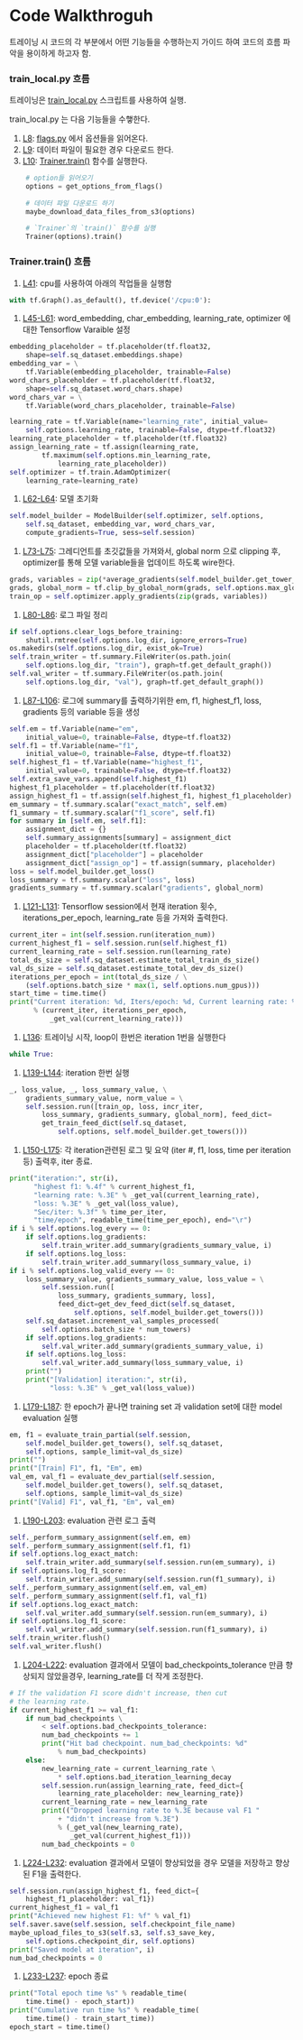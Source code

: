 # Code Walkthroguh
트레이닝 시 코드의 각 부분에서 어떤 기능들을 수행하는지 가이드 하여 코드의 흐름 파악을 용이하게 하고자 함.

### train_local.py 흐름
트레이닝은 [train_local.py](https://github.com/DeepLearningCollege/intQA/blob/2418ecc92c80c9bad93835e4d3983605c9bb2856/train_local.py) 스크립트를 사용하여 실행.

train_local.py 는 다음 기능들을 수햏한다.
1. [L8](https://github.com/DeepLearningCollege/intQA/blob/2418ecc92c80c9bad93835e4d3983605c9bb2856/train_local.py#L8): [flags.py]() 에서 옵션들을 읽어온다.
1. [L9](https://github.com/DeepLearningCollege/intQA/blob/2418ecc92c80c9bad93835e4d3983605c9bb2856/train_local.py#L9): 데이터 파일이 필요한 경우 다운로드 한다.
1. [L10](https://github.com/DeepLearningCollege/intQA/blob/2418ecc92c80c9bad93835e4d3983605c9bb2856/train_local.py#L10): [Trainer.train()](https://github.com/DeepLearningCollege/intQA/blob/2418ecc92c80c9bad93835e4d3983605c9bb2856/train/trainer.py#L36) 함수를 실행한다.

```python
    # option들 읽어오기
    options = get_options_from_flags()
    
    # 데이터 파일 다운로드 하기
    maybe_download_data_files_from_s3(options)
    
    # `Trainer`의 `train()` 함수를 실행
    Trainer(options).train()
```

### Trainer.train() 흐름
1. [L41](https://github.com/DeepLearningCollege/intQA/blob/2418ecc92c80c9bad93835e4d3983605c9bb2856/train/trainer.py#L41):
cpu를 사용하여 아래의 작업들을 실행함

```python
with tf.Graph().as_default(), tf.device('/cpu:0'):
```

1. [L45-L61](https://github.com/DeepLearningCollege/intQA/blob/2418ecc92c80c9bad93835e4d3983605c9bb2856/train/trainer.py#L45-L61):
word_embedding, char_embedding, learning_rate, optimizer 에 대한 Tensorflow Varaible 설정

```python
embedding_placeholder = tf.placeholder(tf.float32,
    shape=self.sq_dataset.embeddings.shape)
embedding_var = \
    tf.Variable(embedding_placeholder, trainable=False)
word_chars_placeholder = tf.placeholder(tf.float32,
    shape=self.sq_dataset.word_chars.shape)
word_chars_var = \
    tf.Variable(word_chars_placeholder, trainable=False)

learning_rate = tf.Variable(name="learning_rate", initial_value=
    self.options.learning_rate, trainable=False, dtype=tf.float32)
learning_rate_placeholder = tf.placeholder(tf.float32)
assign_learning_rate = tf.assign(learning_rate,
        tf.maximum(self.options.min_learning_rate,
            learning_rate_placeholder))
self.optimizer = tf.train.AdamOptimizer(
    learning_rate=learning_rate)
```

1. [L62-L64](https://github.com/DeepLearningCollege/intQA/blob/2418ecc92c80c9bad93835e4d3983605c9bb2856/train/trainer.py#L62-L64):
모델 초기화

```python
self.model_builder = ModelBuilder(self.optimizer, self.options,
    self.sq_dataset, embedding_var, word_chars_var,
    compute_gradients=True, sess=self.session)
```

1. [L73-L75](https://github.com/DeepLearningCollege/intQA/blob/2418ecc92c80c9bad93835e4d3983605c9bb2856/train/trainer.py#L73-L75):
그레디언트를 초깃값들을 가져와서, global norm 으로 clipping 후, optimizer를 통해 모델 variable들을 업데이트 하도록 wire한다.

```python
grads, variables = zip(*average_gradients(self.model_builder.get_tower_grads()))
grads, global_norm = tf.clip_by_global_norm(grads, self.options.max_global_norm)
train_op = self.optimizer.apply_gradients(zip(grads, variables))
```

1. [L80-L86](https://github.com/DeepLearningCollege/intQA/blob/2418ecc92c80c9bad93835e4d3983605c9bb2856/train/trainer.py#L80-L86):
로그 파일 정리

```python
if self.options.clear_logs_before_training:
    shutil.rmtree(self.options.log_dir, ignore_errors=True)
os.makedirs(self.options.log_dir, exist_ok=True)
self.train_writer = tf.summary.FileWriter(os.path.join(
    self.options.log_dir, "train"), graph=tf.get_default_graph())
self.val_writer = tf.summary.FileWriter(os.path.join(
    self.options.log_dir, "val"), graph=tf.get_default_graph())
```

1. [L87-L106](https://github.com/DeepLearningCollege/intQA/blob/2418ecc92c80c9bad93835e4d3983605c9bb2856/train/trainer.py#L87-L106):
로그에 summary를 출력하기위한 em, f1, highest_f1, loss, gradients 등의 variable 등을 생성

```python
self.em = tf.Variable(name="em",
    initial_value=0, trainable=False, dtype=tf.float32)
self.f1 = tf.Variable(name="f1",
    initial_value=0, trainable=False, dtype=tf.float32)
self.highest_f1 = tf.Variable(name="highest_f1",
    initial_value=0, trainable=False, dtype=tf.float32)
self.extra_save_vars.append(self.highest_f1)
highest_f1_placeholder = tf.placeholder(tf.float32)
assign_highest_f1 = tf.assign(self.highest_f1, highest_f1_placeholder)
em_summary = tf.summary.scalar("exact_match", self.em)
f1_summary = tf.summary.scalar("f1_score", self.f1)
for summary in [self.em, self.f1]:
    assignment_dict = {}
    self.summary_assignments[summary] = assignment_dict
    placeholder = tf.placeholder(tf.float32)
    assignment_dict["placeholder"] = placeholder
    assignment_dict["assign_op"] = tf.assign(summary, placeholder)
loss = self.model_builder.get_loss()
loss_summary = tf.summary.scalar("loss", loss)
gradients_summary = tf.summary.scalar("gradients", global_norm)
```

1. [L121-L131](https://github.com/DeepLearningCollege/intQA/blob/2418ecc92c80c9bad93835e4d3983605c9bb2856/train/trainer.py#L121-L131):
Tensorflow session에서 현재 iteration 횟수, iterations_per_epoch, learning_rate 등을 가져와 출력한다.

```python
current_iter = int(self.session.run(iteration_num))
current_highest_f1 = self.session.run(self.highest_f1)
current_learning_rate = self.session.run(learning_rate)
total_ds_size = self.sq_dataset.estimate_total_train_ds_size()
val_ds_size = self.sq_dataset.estimate_total_dev_ds_size()
iterations_per_epoch = int(total_ds_size / \
    (self.options.batch_size * max(1, self.options.num_gpus)))
start_time = time.time()
print("Current iteration: %d, Iters/epoch: %d, Current learning rate: %f"
      % (current_iter, iterations_per_epoch,
          _get_val(current_learning_rate)))
```

1. [L136](https://github.com/DeepLearningCollege/intQA/blob/2418ecc92c80c9bad93835e4d3983605c9bb2856/train/trainer.py#L136):
트레이닝 시작, loop이 한번은 iteration 1번을 실행한다

```python
while True:
```

1. [L139-L144](https://github.com/DeepLearningCollege/intQA/blob/2418ecc92c80c9bad93835e4d3983605c9bb2856/train/trainer.py#L139-L144):
iteration 한번 실행

```python
_, loss_value, _, loss_summary_value, \
    gradients_summary_value, norm_value = \
    self.session.run([train_op, loss, incr_iter,
        loss_summary, gradients_summary, global_norm], feed_dict=
        get_train_feed_dict(self.sq_dataset,
            self.options, self.model_builder.get_towers()))
```

1. [L150-L175](https://github.com/DeepLearningCollege/intQA/blob/2418ecc92c80c9bad93835e4d3983605c9bb2856/train/trainer.py#L150-L175):
각 iteration관련된 로그 및 요약 (iter #, f1, loss, time per iteration 등) 출력후, iter 종료.

```python
print("iteration:", str(i),
      "highest f1: %.4f" % current_highest_f1,
      "learning rate: %.3E" % _get_val(current_learning_rate),
      "loss: %.3E" % _get_val(loss_value),
      "Sec/iter: %.3f" % time_per_iter, 
      "time/epoch", readable_time(time_per_epoch), end="\r")
if i % self.options.log_every == 0:
    if self.options.log_gradients:
        self.train_writer.add_summary(gradients_summary_value, i)
    if self.options.log_loss:
        self.train_writer.add_summary(loss_summary_value, i)
if i % self.options.log_valid_every == 0:
    loss_summary_value, gradients_summary_value, loss_value = \
        self.session.run([
            loss_summary, gradients_summary, loss], 
            feed_dict=get_dev_feed_dict(self.sq_dataset,
                self.options, self.model_builder.get_towers()))
    self.sq_dataset.increment_val_samples_processed(
        self.options.batch_size * num_towers)
    if self.options.log_gradients:
        self.val_writer.add_summary(gradients_summary_value, i)
    if self.options.log_loss:
        self.val_writer.add_summary(loss_summary_value, i)
    print("")
    print("[Validation] iteration:", str(i),
          "loss: %.3E" % _get_val(loss_value))
```

1. [L179-L187](https://github.com/DeepLearningCollege/intQA/blob/2418ecc92c80c9bad93835e4d3983605c9bb2856/train/trainer.py#L179-L187):
한 epoch가 끝나면 training set 과 validation set에 대한 model evaluation 실행

```python
em, f1 = evaluate_train_partial(self.session,
    self.model_builder.get_towers(), self.sq_dataset,
    self.options, sample_limit=val_ds_size)
print("")
print("[Train] F1", f1, "Em", em)
val_em, val_f1 = evaluate_dev_partial(self.session,
    self.model_builder.get_towers(), self.sq_dataset,
    self.options, sample_limit=val_ds_size)
print("[Valid] F1", val_f1, "Em", val_em)
```

1. [L190-L203](https://github.com/DeepLearningCollege/intQA/blob/2418ecc92c80c9bad93835e4d3983605c9bb2856/train/trainer.py#L190-L203):
evaluation 관련 로그 출력

```python
self._perform_summary_assignment(self.em, em)
self._perform_summary_assignment(self.f1, f1)
if self.options.log_exact_match:
    self.train_writer.add_summary(self.session.run(em_summary), i)
if self.options.log_f1_score:
    self.train_writer.add_summary(self.session.run(f1_summary), i)
self._perform_summary_assignment(self.em, val_em)
self._perform_summary_assignment(self.f1, val_f1)
if self.options.log_exact_match:
    self.val_writer.add_summary(self.session.run(em_summary), i)
if self.options.log_f1_score:
    self.val_writer.add_summary(self.session.run(f1_summary), i)
self.train_writer.flush()
self.val_writer.flush()
```

1. [L204-L222](https://github.com/DeepLearningCollege/intQA/blob/2418ecc92c80c9bad93835e4d3983605c9bb2856/train/trainer.py#L204-L222):
evaluation 결과에서 모델이 bad_checkpoints_tolerance 만큼 향상되지 않았을경우, learning_rate를 더 작게 조정한다.

```python
# If the validation F1 score didn't increase, then cut
# the learning rate.
if current_highest_f1 >= val_f1:
    if num_bad_checkpoints \
        < self.options.bad_checkpoints_tolerance:
        num_bad_checkpoints += 1
        print("Hit bad checkpoint. num_bad_checkpoints: %d"
            % num_bad_checkpoints)
    else:
        new_learning_rate = current_learning_rate \
            * self.options.bad_iteration_learning_decay
        self.session.run(assign_learning_rate, feed_dict={
            learning_rate_placeholder: new_learning_rate})
        current_learning_rate = new_learning_rate
        print(("Dropped learning rate to %.3E because val F1 "
            + "didn't increase from %.3E")
            % (_get_val(new_learning_rate),
               _get_val(current_highest_f1)))
        num_bad_checkpoints = 0
```

1. [L224-L232](https://github.com/DeepLearningCollege/intQA/blob/2418ecc92c80c9bad93835e4d3983605c9bb2856/train/trainer.py#L224-L232):
evaluation 결과에서 모델이 향상되었을 경우 모델을 저장하고 향상된 F1을 출력한다.

```python
self.session.run(assign_highest_f1, feed_dict={
    highest_f1_placeholder: val_f1})
current_highest_f1 = val_f1
print("Achieved new highest F1: %f" % val_f1)
self.saver.save(self.session, self.checkpoint_file_name)
maybe_upload_files_to_s3(self.s3, self.s3_save_key,
    self.options.checkpoint_dir, self.options)
print("Saved model at iteration", i)
num_bad_checkpoints = 0
```

1. [L233-L237](https://github.com/DeepLearningCollege/intQA/blob/2418ecc92c80c9bad93835e4d3983605c9bb2856/train/trainer.py#L233-L237):
epoch 종료

```python
print("Total epoch time %s" % readable_time(
    time.time() - epoch_start))
print("Cumulative run time %s" % readable_time(
    time.time() - train_start_time))
epoch_start = time.time()
```